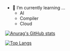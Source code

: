 

<!--
**lee-wonho/lee-wonho** is a ✨ _special_ ✨ repository because its `README.md` (this file) appears on your GitHub profile.

Here are some ideas to get you started:

- 🔭 I’m currently working on ...

- 👯 I’m looking to collaborate on ...
- 🤔 I’m looking for help with ...
- 💬 Ask me about ...
- 📫 How to reach me: ...
- 😄 Pronouns: ...
- ⚡ Fun fact: ...
-->
- 🌱 I’m currently learning ...
   - AI
   - Compiler
   - Cloud
   
[![Anurag's GitHub stats](https://github-readme-stats.vercel.app/api?username=asuan99)](https://github.com/anuraghazra/github-readme-stats)

[![Top Langs](https://github-readme-stats.vercel.app/api/top-langs/?username=asuan99)](https://github.com/anuraghazra/github-readme-stats)

<!--
[![trophy](https://github-profile-trophy.vercel.app/?username=asuan99)](https://github.com/ryo-ma/github-profile-trophy)
-->
